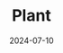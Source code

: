 ---
date: 2024-07-10
featured_image: plant/p2.jpg
title: Plant
sort_by: Name
resources:
  - src: plant/p1.jpg
    title: 風雨蘭
    params:
      description: 種了六顆，目前冒出了一顆。
  - src: plant/p2.jpg
    title: 斑葉合果芋
---